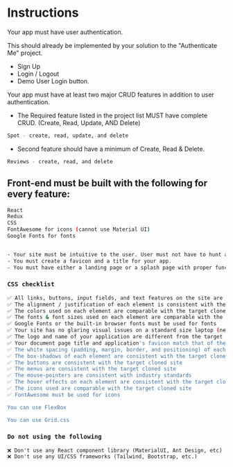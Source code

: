 # Instructions

Your app must have user authentication.

This should already be implemented by your solution to the "Authenticate Me" project.

- Sign Up
- Login / Logout
- Demo User Login button.

Your app must have at least two major CRUD features in addition to user authentication.

- The Required feature listed in the project list MUST have complete CRUD. (Create, Read, Update, AND Delete)

```sh
Spot - create, read, update, and delete
```

- Second feature should have a minimum of Create, Read & Delete.

```sh
Reviews - create, read, and delete
```

## Front-end must be built with the following for every feature:

```sh
React
Redux
CSS
FontAwesome for icons (cannot use Material UI)
Google Fonts for fonts


- Your site must be intuitive to the user. User must not have to hunt and guess how to navigate and use your app.
- You must create a favicon and a title for your app.
- You must have either a landing page or a splash page with proper functionality restricting user access.
```

### `CSS checklist`

```sh
✅ All links, buttons, input fields, and text features on the site are functioning properly and belong to the features that were worked on
✅ The alignment / justification of each element is consistent with the target cloned site
✅ The colors used on each element are comparable with the target cloned site or within professional standards
✅ The fonts & font sizes used on each element are comparable with the target cloned site
✅ Google Fonts or the built-in browser fonts must be used for fonts
✅ Your site has no glaring visual issues on a standard size laptop (needs to be a desktop version of the target cloned site - 1024px)
✅ The logo and name of your application are different from the target cloned site
✅ Your document page title and application's favicon match that of the name and the logo of your application
✅ The white spacing (padding, margin, border, and positioning) of each element are consistent with the target cloned site
✅ The box-shadows of each element are consistent with the target cloned site
✅ The buttons are consistent with the target cloned site
✅ The menus are consistent with the target cloned site
✅ The mouse-pointers are consistent with industry standards
✅ The hover effects on each element are consistent with the target cloned site
✅ The icons used are comparable with the target cloned site
✅ FontAwesome must be used for icons

You can use FlexBox

You can use Grid.css
```

### `Do not using the following`

```Sh
❌ Don't use any React component library (MaterialUI, Ant Design, etc)
❌ Don't use any UI/CSS frameworks (Tailwind, Bootstrap, etc.)
```

